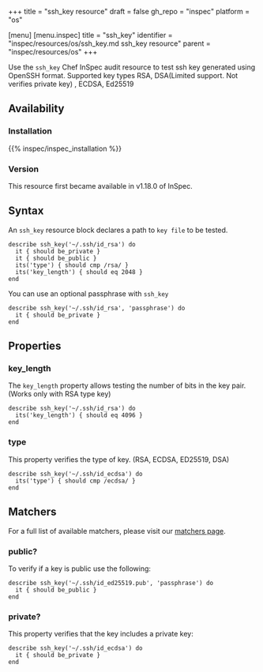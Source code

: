 +++
title = "ssh_key resource"
draft = false
gh_repo = "inspec"
platform = "os"

[menu]
  [menu.inspec]
    title = "ssh_key"
    identifier = "inspec/resources/os/ssh_key.md ssh_key resource"
    parent = "inspec/resources/os"
+++

Use the `ssh_key` Chef InSpec audit resource to test ssh key generated using OpenSSH format. Supported key types RSA, DSA(Limited support. Not verifies private key) , ECDSA, Ed25519

## Availability

### Installation

{{% inspec/inspec_installation %}}

### Version

This resource first became available in v1.18.0 of InSpec.

## Syntax

An `ssh_key` resource block declares a path to `key file` to be tested.

    describe ssh_key('~/.ssh/id_rsa') do
      it { should be_private }
      it { should be_public }
      its('type') { should cmp /rsa/ }
      its('key_length') { should eq 2048 }
    end

You can use an optional passphrase with `ssh_key`

    describe ssh_key('~/.ssh/id_rsa', 'passphrase') do
      it { should be_private }
    end

## Properties

### key_length

The `key_length` property allows testing the number of bits in the key pair. (Works only with RSA type key)

    describe ssh_key('~/.ssh/id_rsa') do
      its('key_length') { should eq 4096 }
    end

### type

This property verifies the type of key. (RSA, ECDSA, ED25519, DSA)

    describe ssh_key('~/.ssh/id_ecdsa') do
      its('type') { should cmp /ecdsa/ }
    end

## Matchers

For a full list of available matchers, please visit our [matchers page](/inspec/matchers/).

### public?

To verify if a key is public use the following:

    describe ssh_key('~/.ssh/id_ed25519.pub', 'passphrase') do
      it { should be_public }
    end

### private?

This property verifies that the key includes a private key:

    describe ssh_key('~/.ssh/id_ecdsa') do
      it { should be_private }
    end
